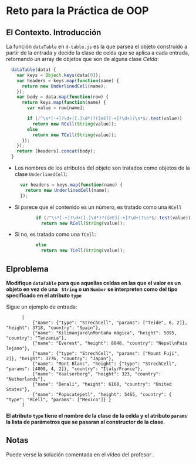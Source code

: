 # Reto para la Práctica de OOP


## El Contexto. Introducción

La función `dataTable` en `d-table.js` es la que parsea el objeto construído a partir de la entrada y decide la clase de celda que se aplica a cada entrada, retornando un array de objetos que son de alguna clase *Celda*: 

```js
  dataTable(data) {
    var keys = Object.keys(data[0]);
    var headers = keys.map(function(name) {
      return new UnderlinedCell(name);
    });
    var body = data.map(function(row) {
      return keys.map(function(name) {
        var value = row[name];

        if (/^\s*[-+]?\d+([.]\d*)?([eE][-+]?\d+)?\s*$/.test(value))
          return new RCell(String(value));
        else
          return new TCell(String(value));
      });
    });
    return [headers].concat(body);
  }
```
* Los nombres de los atributos del objeto son tratados como objetos de la clase `UnderlinedCell`:

  ```js
    var headers = keys.map(function(name) {
      return new UnderlinedCell(name);
    });
  ```
* Si parece que el contenido es un número, es tratado como una `RCell` 

  ```js
          if (/^\s*[-+]?\d+([.]\d*)?([eE][-+]?\d+)?\s*$/.test(value))
            return new RCell(String(value));
  ```
* Si no, es tratado como una `TCell`:

  ```js
          else
            return new TCell(String(value));
  ```

## Elproblema

**Modifique `dataTable` para que aquellas celdas en las que el valor es un objeto en vez de una ` String`  o un `Number`
se interpreten como del tipo specificado en el atributo `type`**

  Sigue un ejemplo de entrada:

  ```
		[
			{"name": {"type": "StrechCell", "params": ["Teide", 6, 2]}, "height": 3718, "country": "Spain"},
			{"name": "Kilimanjaro\nMontaña mágica", "height": 5895, "country": "Tanzania"},
			{"name": "Everest", "height": 8848, "country": "Nepal\nPaís lejano"},
			{"name": {"type": "StrechCell", "params": ["Mount Fuji", 2]}, "height": 3776, "country": "Japan"},
			{"name": "Mont Blanc", "height": {"type": "StrechCell", "params": [4808, 4, 2]}, "country": "Italy/France"},
			{"name": "Vaalserberg", "height": 323, "country": "Netherlands"},
			{"name": "Denali", "height": 6168, "country": "United States"},
			{"name": "Popocatepetl", "height": 5465, "country": { "type": "RCell", "params": ["Mexico"]} }
		]
  ```
  **El atributo `type` tiene el nombre de la clase de la celda y el atributo `params` la lista de parámetros que se pasaran al constructor de la clase.**


## Notas

Puede verse la solución comentada en el vídeo del profesor
[]().

